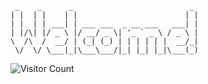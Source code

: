 ````
 _    _      _                          _ 
| |  | |    | |                        | |
| |  | | ___| | ___ ___  _ __ ___   ___| |
| |/\| |/ _ \ |/ __/ _ \| '_ ` _ \ / _ \ |
\  /\  /  __/ | (_| (_) | | | | | |  __/_|
 \/  \/ \___|_|\___\___/|_| |_| |_|\___(_)                                      
````

![Visitor Count](https://profile-counter.glitch.me/mattruggio/count.svg)
